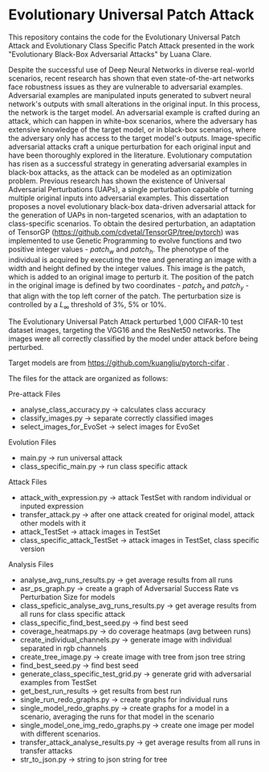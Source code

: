 # Evolutionary Universal Patch Attack

This repository contains the code for the Evolutionary Universal Patch Attack and Evolutionary Class Specific Patch Attack presented in the work "Evolutionary Black-Box Adversarial Attacks" by Luana Clare.

Despite the successful use of Deep Neural Networks in diverse real-world scenarios, recent research has shown that even state-of-the-art networks face robustness issues as they are vulnerable to adversarial examples. Adversarial examples are manipulated inputs generated to subvert neural network's outputs with small alterations in the original input. In this process, the network is the target model. An adversarial example is crafted during an attack, which can happen in white-box scenarios, where the adversary has extensive knowledge of the target model, or in black-box scenarios, where the adversary only has access to the target model's outputs. Image-specific adversarial attacks craft a unique perturbation for each original input and have been thoroughly explored in the literature. Evolutionary computation has risen as a successful strategy in generating adversarial examples in black-box attacks, as the attack can be modeled as an optimization problem. Previous research has shown the existence of Universal Adversarial Perturbations (UAPs), a single perturbation capable of turning multiple original inputs into adversarial examples. This dissertation proposes a novel evolutionary black-box data-driven adversarial attack for the generation of UAPs in non-targeted scenarios, with an adaptation to class-specific scenarios. To obtain the desired perturbation, an adaptation of TensorGP (https://github.com/cdvetal/TensorGP/tree/pytorch) was implemented to use Genetic Programming to evolve functions and two positive integer values - $patch_{w}$ and $patch_{h}$. The phenotype of the individual is acquired by executing the tree and generating an image with a width and height defined by the integer values. This image is the patch, which is added to an original image to perturb it. The position of the patch in the original image is defined by two coordinates - $patch_{x}$ and $patch_{y}$ - that align with the top left corner of the patch. The perturbation size is controlled by a $L_{\infty}$ threshold of 3%, 5% or 10%.

The Evolutionary Universal Patch Attack perturbed 1,000 CIFAR-10 test dataset images, targeting the VGG16 and the ResNet50 networks. The images were all correctly classified by the model under attack before being perturbed.

Target models are from https://github.com/kuangliu/pytorch-cifar .

The files for the attack are organized as follows: 

Pre-attack Files
* analyse_class_accuracy.py → calculates class accuracy
* classify_images.py → separate correctly classified images
* select_images_for_EvoSet → select images for EvoSet

Evolution Files
* main.py → run universal attack
* class_specific_main.py → run class specific attack

Attack Files
* attack_with_expression.py → attack TestSet with random individual or inputed expression
* transfer_attack.py → after one attack created for original model, attack other models with it
* attack_TestSet → attack images in TestSet
* class_specific_attack_TestSet → attack images in TestSet, class specific version

Analysis Files
* analyse_avg_runs_results.py → get average results from all runs
* asr_ps_graph.py → create a graph of Adversarial Success Rate vs Perturbation Size for models
* class_speficic_analyse_avg_runs_results.py → get average results from all runs for class specific attack
* class_specific_find_best_seed.py → find best seed
* coverage_heatmaps.py → do coverage heatmaps (avg between runs)
* create_individual_channels.py → generate image with individual separated in rgb channels
* create_tree_image.py → create image with tree from json tree string
* find_best_seed.py → find best seed
* generate_class_specific_test_grid.py → generate grid with adversarial examples from TestSet
* get_best_run_results → get results from best run
* single_run_redo_graphs.py → create graphs for individual runs
* single_model_redo_graphs.py → create graphs for a model in a scenario, averaging the runs for that model in the scenario
* single_model_one_img_redo_graphs.py → create one image per model with different scenarios.
* transfer_attack_analyse_results.py → get average results from all runs in transfer attacks
* str_to_json.py → string to json string for tree
 
